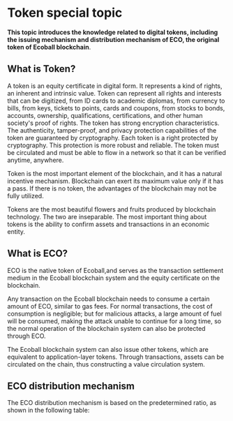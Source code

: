 # Token special topic

**This topic introduces the knowledge related to digital tokens, including the issuing mechanism and distribution mechanism of ECO, the original token of Ecoball blockchain**.

## What is Token? <a id="what-is-token"></a>

A token is an equity certificate in digital form. It represents a kind of rights, an inherent and intrinsic value. Token can represent all rights and interests that can be digitized, from ID cards to academic diplomas, from currency to bills, from keys, tickets to points, cards and coupons, from stocks to bonds, accounts, ownership, qualifications, certifications, and other human society's proof of rights. The token has strong encryption characteristics. The authenticity, tamper-proof, and privacy protection capabilities of the token are guaranteed by cryptography. Each token is a right protected by cryptography. This protection is more robust and reliable. The token must be circulated and must be able to flow in a network so that it can be verified anytime, anywhere.

Token is the most important element of the blockchain, and it has a natural incentive mechanism. Blockchain can exert its maximum value only if it has a pass. If there is no token, the advantages of the blockchain may not be fully utilized.

Tokens are the most beautiful flowers and fruits produced by blockchain technology. The two are inseparable. The most important thing about tokens is the ability to confirm assets and transactions in an economic entity.

## What is ECO? <a id="what-is-eco"></a>

ECO is the native token of Ecoball,and serves as the transaction settlement medium in the Ecoball blockchain system and the equity certificate on the blockchain.

Any transaction on the Ecoball blockchain needs to consume a certain amount of ECO, similar to gas fees. For normal transactions, the cost of consumption is negligible; but for malicious attacks, a large amount of fuel will be consumed, making the attack unable to continue for a long time, so the normal operation of the blockchain system can also be protected through ECO.

The Ecoball blockchain system can also issue other tokens, which are equivalent to application-layer tokens. Through transactions, assets can be circulated on the chain, thus constructing a value circulation system.

## ECO distribution mechanism <a id="eco-distribution-mechanism"></a>

The ECO distribution mechanism is based on the predetermined ratio, as shown in the following table:

